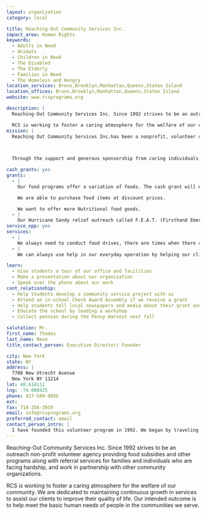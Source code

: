 ```yaml
---
layout: organization
category: local

title: Reaching-Out Community Services Inc.
impact_area: Human Rights
keywords: 
  - Adults in Need
  - Animals
  - Children in Need
  - The Disabled
  - The Elderly
  - Families in Need
  - The Homeless and Hungry
location_services: Bronx,Brooklyn,Manhattan,Queens,Staten Island
location_offices: Bronx,Brooklyn,Manhattan,Queens,Staten Island
website: www.rcsprograms.org

description: |
  Reaching-Out Community Services Inc. Since 1992 strives to be an outreach  non-profit volunteer agency providing food subsidies and other programs along with referral services for families and individuals who are facing hardship, and work in partnership with other community organizations. 

  RCS is working to foster a caring atmosphere for the welfare of our community. We are dedicated to maintaining continuous growth in services to assist our clients to improve their quality of life. Our intended outcome is to help meet the basic human needs of people in the communities we serve.
mission: |
  Reaching Out Community Services Inc.has been a nonprofit, volunteer organization dedicated to the distribution of food and other basic items to needy families and individuals in the Brooklyn area since 1992 .

  

  Through the support and generous sponsorship from caring individuals, we are able to provide vital services to the less fortunate people in the borough of Brooklyn.

cash_grants: yes
grants: 
  - |
    Our food programs offer a variation of foods. The cash grant will enable us to purchase food items we are not able to get from our food bank. Such as baby food, dietic foods, no salt foods, fresh fruit & vegatables.

    We are able to purchase food items at discount prices.

    We want to offer more Nutritional food goods.
  - |
    Our Hurricane Sandy relief outreach called F.E.A.T. (Firsthand Emergency Action Team)  had distrubute food and supplies through out the three months to various sites in Coney Island, Red Hook, Brighton Beach, Staten Island and Rockaway. RCS conducted a 12 hour 7 day operation for 8 weeks. We are ready to help again whenever the need is required. We had provided over 700,000 in supplies for the victims.
service_opp: yes
services: 
  - |
    We always need to conduct food drives, there are times when there are more needy people than food.  Students can always help when we are doing a special event or just help out in the food program, by assisting the people that come for food, stocking sheelves, help with mailing etc.
  - |
    We can always use help in our everyday operation by helping our clients choosing food items, helping the pantry supervisor with deliveries and stocking of food items. Help is needed in our fresh produce and fruit section.

learn: 
  - Give students a tour of our office and facilities
  - Make a presentation about our organization
  - Speak over the phone about our work
cont_relationship: 
  - Help students develop a community service project with us
  - Attend an in-school Check Award Assembly if we receive a grant
  - Help students tell local newspapers and media about their grant and/or project with us
  - Educate the school by leading a workshop
  - Collect pennies during the Penny Harvest next fall

salutation: Mr.
first_name: Thomas
last_name: Neve
title_contact_person: Executive Director/ Founder

city: New York
state: NY
address: |
  7708 New Utrecht Avenue  
  New York NY 11214
lat: 40.614111
lng: -74.000425
phone: 917-509-9055
ext: 
fax: 718-256-3919
email: info@rcsprograms.org
preferred_contact: email
contact_person_intro: |
  I have founded this volunteer program in 1992. We began by traveling around the Brooklyn & New York area feeding & clothing the Homeless with our out-reach van. When then opened our food pantry the year after to help the needy . Our staff inculding myself are all volunteers.  We started, I believe, the first super market style food pantry in brooklyn 10 years ago. Instead of just handing a bag of food item, our recipents are able to shop for food items that's best for their need and health.  We help to offer a better quality of life to those who are less fortunate.   We are soon opening another location to help more families in need.
---
```

Reaching-Out Community Services Inc. Since 1992 strives to be an outreach  non-profit volunteer agency providing food subsidies and other programs along with referral services for families and individuals who are facing hardship, and work in partnership with other community organizations. 

RCS is working to foster a caring atmosphere for the welfare of our community. We are dedicated to maintaining continuous growth in services to assist our clients to improve their quality of life. Our intended outcome is to help meet the basic human needs of people in the communities we serve.